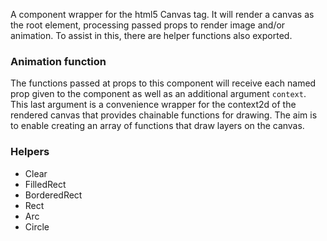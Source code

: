 A component wrapper for the html5 Canvas tag. It will render a canvas as the root element, processing passed props to render image and/or animation. To assist in this, there are helper functions also exported.

### Animation function
The functions passed at props to this component will receive each named prop given to the component as well as an additional argument `context`. This last argument is a convenience wrapper for the context2d of the rendered canvas that provides chainable functions for drawing. The aim is to enable creating an array of functions that draw layers on the canvas.

### Helpers
* Clear
* FilledRect
* BorderedRect
* Rect
* Arc
* Circle
